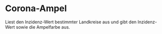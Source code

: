# Corona-Ampel
Liest den Inzidenz-Wert bestimmter Landkreise aus und gibt den Inzidenz-Wert sowie die Ampelfarbe aus.

